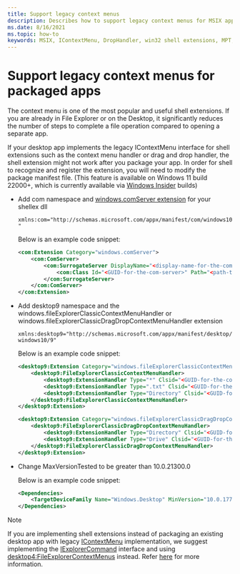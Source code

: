 ```yaml
---
title: Support legacy context menus
description: Describes how to support legacy context menus for MSIX apps.
ms.date: 8/16/2021
ms.topic: how-to
keywords: MSIX, IContextMenu, DropHandler, win32 shell extensions, MPT, MSIX Packaging Tool
---
```


# Support legacy context menus for packaged apps

The context menu is one of the most popular and useful shell extensions. If you are already in File Explorer or on the Desktop, it significantly reduces the number of steps to complete a file operation compared to opening a separate app.

If your desktop app implements the legacy IContextMenu interface for shell extensions such as the context menu handler or drag and drop handler, the shell extension might not work after you package your app. In order for shell to recognize and register the extension, you will need to modify the package manifest file.
(This feature is available on Windows 11 build 22000+, which is currently available via [Windows Insider](https://insider.windows.com/) builds)

- Add com namespace and [windows.comServer extension](/uwp/schemas/appxpackage/uapmanifestschema/element-com-surrogateserver) for your shellex dll
    
    `xmlns:com="http://schemas.microsoft.com/appx/manifest/com/windows10"`

    Below is an example code snippet:
    ```xml
    <com:Extension Category="windows.comServer">
        <com:ComServer>
            <com:SurrogateServer DisplayName="<display-name-for-the-com-server>">
                <com:Class Id="<GUID-for-the-com-server>" Path="<path-to-the-com-server-or-dll>" ThreadingModel="STA" />
            </com:SurrogateServer>
        </com:ComServer>
    </com:Extension>
    ```

- Add desktop9 namespace and the windows.fileExplorerClassicContextMenuHandler or windows.fileExplorerClassicDragDropContextMenuHandler extension

    `xmlns:desktop9="http://schemas.microsoft.com/appx/manifest/desktop/windows10/9"`

    Below is an example code snippet:
    ```xml
    <desktop9:Extension Category="windows.fileExplorerClassicContextMenuHandler">
        <desktop9:FileExplorerClassicContextMenuHandler>
            <desktop9:ExtensionHandler Type="*" Clsid="<GUID-for-the-com-server>" />
            <desktop9:ExtensionHandler Type=".txt" Clsid="<GUID-for-the-com-server>" />
            <desktop9:ExtensionHandler Type="Directory" Clsid="<GUID-for-the-com-server>" />
        </desktop9:FileExplorerClassicContextMenuHandler>
    </desktop9:Extension>
    
    <desktop9:Extension Category="windows.fileExplorerClassicDragDropContextMenuHandler">
        <desktop9:FileExplorerClassicDragDropContextMenuHandler>
            <desktop9:ExtensionHandler Type="Directory" Clsid="<GUID-for-the-com-server>" />
            <desktop9:ExtensionHandler Type="Drive" Clsid="<GUID-for-the-com-server>" />
        </desktop9:FileExplorerClassicDragDropContextMenuHandler>
    </desktop9:Extension>
    ```

- Change MaxVersionTested to be greater than 10.0.21300.0
  
    Below is an example code snippet:
    ```xml
    <Dependencies>
        <TargetDeviceFamily Name="Windows.Desktop" MinVersion="10.0.17763.0" MaxVersionTested="10.0.21301.0" />
    </Dependencies>
    ```

> [!NOTE]
> If you are implementing shell extensions instead of packaging an existing desktop app with legacy [IContextMenu](/windows/win32/api/shobjidl_core/nn-shobjidl_core-icontextmenu) implementation, we suggest implementing the [IExplorerCommand](/windows/desktop/api/shobjidl_core/nn-shobjidl_core-iexplorercommand) interface and using [desktop4:FileExplorerContextMenus](/uwp/schemas/appxpackage/uapmanifestschema/element-desktop4-fileexplorercontextmenus) instead. Refer [here](/windows/win32/shell/shortcut-choose-method) for more information. 
